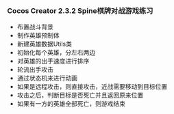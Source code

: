 ### Cocos Creator 2.3.2 Spine棋牌对战游戏练习

- 布置战斗背景
- 制作英雄预制体
- 新建英雄数据Utils类
- 初始化每个英雄，分左右两边
- 对英雄的出手速度进行排序
- 轮流出手攻击
- 通过状态机来进行动画
- 如果是远程攻击，则直接攻击，近战需要移动到目标位置
- 攻击之后，判断目标是否死亡并且返回原来位置
- 如果有一方的英雄全部死亡，则游戏结束 